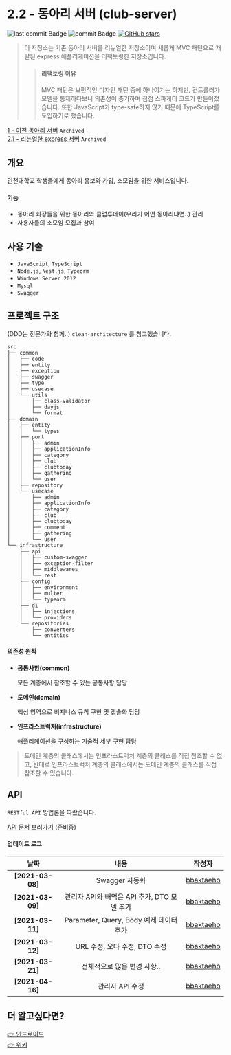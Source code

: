 # 2.2 - 동아리 서버 (club-server)

![last commit Badge](https://img.shields.io/github/last-commit/inu-appcenter/club-server)
![commit Badge](https://img.shields.io/github/commit-activity/y/inu-appcenter/club-server)
[![GitHub stars](https://img.shields.io/github/stars/inu-appcenter/club-server?style=shield)](https://github.com/inu-appcenter/club-server/stargazers)

> 이 저장소는 기존 동아리 서버를 리뉴얼한 저장소이며 새롭게 MVC 패턴으로 개발된 express 애플리케이션을 리팩토링한 저장소입니다. <br>
>
> > #### **리팩토링 이유**
> >
> > MVC 패턴은 보편적인 디자인 패턴 중에 하나이기는 하지만, 컨트롤러가 모델을 통제하다보니 의존성이 증가하며 점점 스파게티 코드가 만들어졌습니다. 또한 JavaScript가 type-safe하지 않기 때문에 TypeScript를 도입하기로 했습니다.

[1 - 이전 동아리 서버](https://github.com/inu-appcenter/inuclub) `Archived` <br>
[2.1 - 리뉴얼한 express 서버](https://github.com/inu-appcenter/InuClub-server-renewal) `Archived` <br>

## 개요

인천대학교 학생들에게 동아리 홍보와 가입, 소모임을 위한 서비스입니다. <br>

#### 기능

- 동아리 회장들을 위한 동아리와 클럽투데이(우리가 어떤 동아리냐면..) 관리
- 사용자들의 소모임 모집과 참여

## 사용 기술

- `JavaScript`, `TypeScript`
- `Node.js`, `Nest.js`, `Typeorm`
- `Windows Server 2012`
- `Mysql`
- `Swagger`

## 프로젝트 구조

(DDD는 전문가와 함께..) `clean-architecture` 를 참고했습니다.

```
src
├── common
│   ├── code
│   ├── entity
│   ├── exception
│   ├── swagger
│   ├── type
│   ├── usecase
│   └── utils
│       ├── class-validator
│       ├── dayjs
│       └── format
├── domain
│   ├── entity
│   │   └── types
│   ├── port
│   │   ├── admin
│   │   ├── applicationInfo
│   │   ├── category
│   │   ├── club
│   │   ├── clubtoday
│   │   ├── gathering
│   │   └── user
│   ├── repository
│   └── usecase
│       ├── admin
│       ├── applicationInfo
│       ├── category
│       ├── club
│       ├── clubtoday
│       ├── comment
│       ├── gathering
│       └── user
└── infrastructure
    ├── api
    │   ├── custom-swagger
    │   ├── exception-filter
    │   ├── middlewares
    │   └── rest
    ├── config
    │   ├── environment
    │   ├── multer
    │   └── typeorm
    ├── di
    │   ├── injections
    │   └── providers
    └── repositories
        ├── converters
        └── entities
```

#### 의존성 원칙

- **공통사항(common)**

  모든 계층에서 참조할 수 있는 공통사항 담당

- **도메인(domain)**

  핵심 영역으로 비지니스 규칙 구현 및 캡슐화 담당

- **인프라스트럭처(infrastructure)**

  애플리케이션을 구성하는 기술적 세부 구현 담당

> 도메인 계층의 클래스에서는 인프라스트럭처 계층의 클래스를 직접 참조할 수 없고, 반대로 인프라스트럭처 계층의 클래스에서는 도메인 계층의 클래스를 직접 참조할 수 있습니다.

## API

`RESTful API` 방법론을 따랐습니다.

[API 문서 보러가기 (준비중)]()

#### 업데이트 로그

|       날짜       |                    내용                     |                  작성자                   |
| :--------------: | :-----------------------------------------: | :---------------------------------------: |
| **[2021-03-08]** |               Swagger 자동화                | [bbaktaeho](https://github.com/bbaktaeho) |
| **[2021-03-09]** | 관리자 API와 빼먹은 API 추가, DTO 모델 추가 | [bbaktaeho](https://github.com/bbaktaeho) |
| **[2021-03-11]** |   Parameter, Query, Body 예제 데이터 추가   | [bbaktaeho](https://github.com/bbaktaeho) |
| **[2021-03-12]** |        URL 수정, 오타 수정, DTO 수정        | [bbaktaeho](https://github.com/bbaktaeho) |
| **[2021-03-21]** |         전체적으로 많은 변경 사항..         | [bbaktaeho](https://github.com/bbaktaeho) |
| **[2021-04-16]** |               관리자 API 수정               | [bbaktaeho](https://github.com/bbaktaeho) |

## 더 알고싶다면?

[👉 안드로이드](https://github.com/inu-appcenter/club-android) <br>
[👉 위키]()
